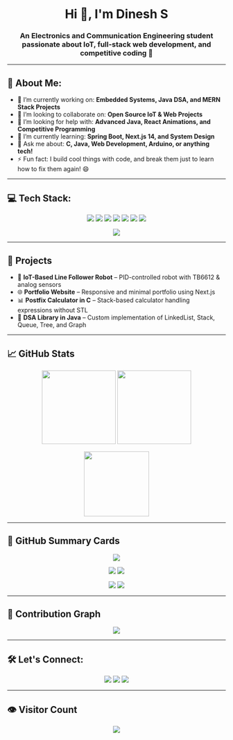 <h1 align="center">Hi 👋, I'm Dinesh S</h1>
<h3 align="center">An Electronics and Communication Engineering student passionate about IoT, full-stack web development, and competitive coding 🚀</h3>

---

## 💫 About Me:
- 🔭 I’m currently working on: **Embedded Systems, Java DSA, and MERN Stack Projects**
- 👯 I’m looking to collaborate on: **Open Source IoT & Web Projects**
- 🤝 I’m looking for help with: **Advanced Java, React Animations, and Competitive Programming**
- 🌱 I’m currently learning: **Spring Boot, Next.js 14, and System Design**
- 💬 Ask me about: **C, Java, Web Development, Arduino, or anything tech!**
- ⚡ Fun fact: I build cool things with code, and break them just to learn how to fix them again! 😄

---

## 💻 Tech Stack:
<p align="center">
  <img src="https://img.shields.io/badge/c-%2300599C.svg?style=for-the-badge&logo=c&logoColor=white"/>
  <img src="https://img.shields.io/badge/c++-%2300599C.svg?style=for-the-badge&logo=c%2B%2B&logoColor=white"/>
  <img src="https://img.shields.io/badge/java-%23ED8B00.svg?style=for-the-badge&logo=openjdk&logoColor=white"/>
  <img src="https://img.shields.io/badge/html5-%23E34F26.svg?style=for-the-badge&logo=html5&logoColor=white"/>
  <img src="https://img.shields.io/badge/Next-black?style=for-the-badge&logo=next.js&logoColor=white"/>
  <img src="https://img.shields.io/badge/node.js-6DA55F?style=for-the-badge&logo=node.js&logoColor=white"/>
  <img src="https://img.shields.io/badge/express.js-%23404d59.svg?style=for-the-badge&logo=express&logoColor=%2361DAFB"/>
</p>

<div align="center">
  <img src="https://skillicons.dev/icons?i=c,cpp,java,html,css,js,react,nextjs,nodejs,express,mongodb,git,github,figma,arduino" />
</div>

---

## 🚀 Projects
- 🔌 **IoT-Based Line Follower Robot** – PID-controlled robot with TB6612 & analog sensors  
- 🌐 **Portfolio Website** – Responsive and minimal portfolio using Next.js  
- 📊 **Postfix Calculator in C** – Stack-based calculator handling expressions without STL  
- 🧠 **DSA Library in Java** – Custom implementation of LinkedList, Stack, Queue, Tree, and Graph  

---

## 📈 GitHub Stats
<p align="center">
  <img src="https://github-readme-stats.vercel.app/api?username=Dineshsiam&theme=dark&hide_border=false&count_private=true&show_icons=true" height="170"/>
  <img src="https://github-readme-streak-stats.herokuapp.com/?user=Dineshsiam&theme=dark&hide_border=false" height="170"/>
</p>

<p align="center">
  <img src="https://github-readme-stats.vercel.app/api/top-langs/?username=Dineshsiam&theme=dark&hide_border=false&layout=compact" height="150"/>
</p>

---

## 🧩 GitHub Summary Cards

<p align="center">
  <img src="http://github-profile-summary-cards.vercel.app/api/cards/profile-details?username=Dineshsiam&theme=apprentice" />
</p>

<p align="center">
  <img src="http://github-profile-summary-cards.vercel.app/api/cards/repos-per-language?username=Dineshsiam&theme=apprentice" />
  <img src="http://github-profile-summary-cards.vercel.app/api/cards/most-commit-language?username=Dineshsiam&theme=apprentice" />
</p>

<p align="center">
  <img src="http://github-profile-summary-cards.vercel.app/api/cards/stats?username=Dineshsiam&theme=apprentice" />
  <img src="http://github-profile-summary-cards.vercel.app/api/cards/productive-time?username=Dineshsiam&theme=apprentice&utcOffset=8" />
</p>

---

## 📅 Contribution Graph

<p align="center">
  <img src="https://github-readme-activity-graph.vercel.app/graph?username=Dineshsiam&theme=react-dark&hide_border=true" />
</p>

---

## 🛠️ Let's Connect:

<p align="center">
  <a href="https://www.linkedin.com/in/dineshsiam/" target="_blank"><img src="https://img.shields.io/badge/LinkedIn-blue?style=for-the-badge&logo=linkedin&logoColor=white" /></a>
  <a href="mailto:dineshsiam@gmail.com"><img src="https://img.shields.io/badge/Gmail-red?style=for-the-badge&logo=gmail&logoColor=white" /></a>
  <a href="https://github.com/Dineshsiam"><img src="https://img.shields.io/badge/GitHub-100000?style=for-the-badge&logo=github&logoColor=white" /></a>
</p>

---

## 👁️ Visitor Count

<p align="center">
  <img src="https://visitcount.itsvg.in/api?id=Dineshsiam&label=Profile%20Views&color=12&icon=5&pretty=true" />
</p>

<!-- Proudly created with GPRM ( https://gprm.itsvg.in ) -->
